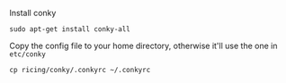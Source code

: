 Install conky

```
sudo apt-get install conky-all
```

Copy the config file to your home directory, otherwise it'll use the one in `etc/conky`

```
cp ricing/conky/.conkyrc ~/.conkyrc
```
